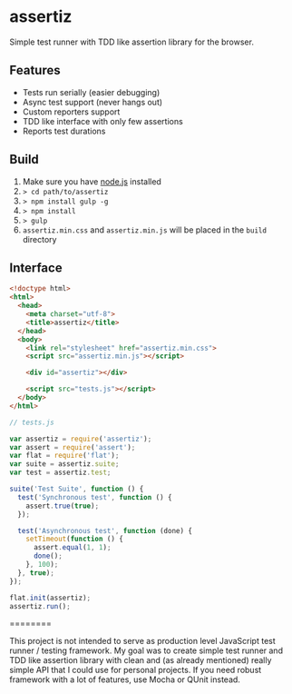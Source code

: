 assertiz
========

Simple test runner with TDD like assertion library for the browser.

## Features
- Tests run serially (easier debugging)
- Async test support (never hangs out)
- Custom reporters support
- TDD like interface with only few assertions
- Reports test durations

## Build
1. Make sure you have [node.js](http://nodejs.org/) installed
2. `> cd path/to/assertiz`
3. `> npm install gulp -g`
4. `> npm install`
5. `> gulp`
6. `assertiz.min.css` and `assertiz.min.js` will be placed in the `build` directory

## Interface
```html
﻿<!doctype html>
<html>
  <head>
    <meta charset="utf-8">
    <title>assertiz</title>
  </head>
  <body>
    <link rel="stylesheet" href="assertiz.min.css">
    <script src="assertiz.min.js"></script>

    <div id="assertiz"></div>

    <script src="tests.js"></script>
  </body>
</html>
```

```js
// tests.js

var assertiz = require('assertiz');
var assert = require('assert');
var flat = require('flat');
var suite = assertiz.suite;
var test = assertiz.test;

suite('Test Suite', function () {
  test('Synchronous test', function () {
    assert.true(true);
  });

  test('Asynchronous test', function (done) {
    setTimeout(function () {
      assert.equal(1, 1);
      done();
    }, 100);
  }, true);
});

flat.init(assertiz);
assertiz.run();
```
========

This project is not intended to serve as production level JavaScript test runner / testing framework. My goal was to create simple test runner and TDD like assertion library with clean and (as already mentioned) really simple API that I could use for personal projects. If you need robust framework with a lot of features, use Mocha or QUnit instead.
